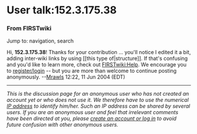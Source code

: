 # User talk:152.3.175.38

### From FIRSTwiki

Jump to: navigation, search

Hi, **152.3.175.38**! Thanks for your contribution ... you'll notice I edited
it a bit, adding inter-wiki links by using [[this type of|structure]]. If
that's confusing and you'd like to learn more, check out
[FIRSTwiki:Help](/index.php/FIRSTwiki:Help "FIRSTwiki:Help" ). We encourage
you to
[register/login](http://www.firstwiki.org/index.php?title=Special:Userlogin
"http://www.firstwiki.org/index.php?title=Special:Userlogin" ) \-- but you are
more than welcome to continue posting anonymously.
--[Mrawls](/index.php/User:Mrawls "User:Mrawls" ) 12:22, 11 Jun 2004 (EDT)

* * *

_This is the discussion page for an anonymous user who has not created an
account yet or who does not use it. We therefore have to use the numerical [IP
address](http://www.wikipedia.org/wiki/IP_address "wikipedia:IP_address" ) to
identify him/her. Such an IP address can be shared by several users. If you
are an anonymous user and feel that irrelevant comments have been directed at
you, please [create an account or log in](/index.php/Special:Userlogin
"Special:Userlogin" ) to avoid future confusion with other anonymous users._

